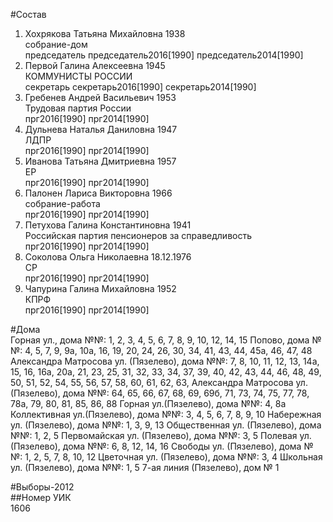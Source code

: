 #Состав  
1. Хохрякова Татьяна Михайловна 1938  
    собрание-дом  
    председатель председатель2016[1990] председатель2014[1990]  
2. Первой Галина Алексеевна 1945  
    КОММУНИСТЫ РОССИИ  
    секретарь секретарь2016[1990] секретарь2014[1990]  
3. Гребенев Андрей Васильевич 1953  
    Трудовая партия России  
    прг2016[1990] прг2014[1990]  
4. Дульнева Наталья Даниловна 1947  
    ЛДПР  
    прг2016[1990] прг2014[1990]  
5. Иванова Татьяна Дмитриевна 1957  
    ЕР  
    прг2016[1990] прг2014[1990]  
6. Палонен Лариса Викторовна 1966  
    собрание-работа  
    прг2016[1990] прг2014[1990]  
7. Петухова Галина Константиновна 1941  
    Российская партия пенсионеров за справедливость  
    прг2016[1990] прг2014[1990]  
8. Соколова Ольга Николаевна 18.12.1976  
    СР  
    прг2016[1990] прг2014[1990]  
9. Чапурина Галина Михайловна 1952  
    КПРФ  
    прг2016[1990] прг2014[1990]  
  
#Дома  
Горная ул., дома №№: 1, 2, 3, 4, 5, 6, 7, 8, 9, 10, 12, 14, 15 Попово, дома №№: 4, 5, 7, 9, 9а, 10а, 16, 19, 20, 24, 26, 30, 34, 41, 43, 44, 45а, 46, 47, 48 Александра Матросова ул. (Пязелево), дома №№: 7, 8, 10, 11, 12, 13, 14а, 15, 16, 16а, 20а, 21, 23, 25, 31, 32, 33, 34, 37, 39, 40, 42, 43, 44, 46, 48, 49, 50, 51, 52, 54, 55, 56, 57, 58, 60, 61, 62, 63,  Александра Матросова ул. (Пязелево), дома №№: 64, 65, 66, 67, 68, 69, 69б, 71, 73, 74, 75, 77, 78, 78а, 79, 80, 81, 85, 86, 88 Горная ул.(Пязелево), дома №№: 4, 8а Коллективная ул.(Пязелево), дома №№: 3, 4, 5, 6, 7, 8, 9, 10 Набережная ул. (Пязелево), дома №№: 1, 3, 9, 13 Общественная ул. (Пязелево), дома №№: 1, 2, 5 Первомайская ул. (Пязелево), дома №№: 3, 5 Полевая ул. (Пязелево), дома №№: 6, 8, 12, 14, 16 Свободы ул. (Пязелево), дома №№: 1, 2, 5, 7, 8, 10, 12 Цветочная ул. (Пязелево), дома №№: 3, 4 Школьная ул. (Пязелево), дома №№: 1, 5 7-ая линия (Пязелево), дом № 1  
  
#Выборы-2012  
##Номер УИК  
1606  
